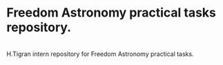 # Freedom Astronomy practical tasks repository.
<br> H.Tigran intern repository for Freedom Astronomy practical tasks.